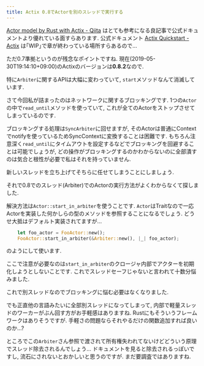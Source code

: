 ```yaml
---
title: Actix 0.8でActorを別のスレッドで実行する
---
```


[Actor model by Rust with Actix - Qiita](https://qiita.com/atsuk/items/6b620484aad019638795)
はとても参考になる良記事で公式ドキュメントより優れている面すらあります.
公式ドキュメント
[Actix Quickstart - Actix](https://actix.rs/book/actix/sec-0-quick-start.html)
は｢WIP｣で章が終わっている場所すらあるので…

ただ0.7準拠というのが残念なポイントですね.
現在(2019-05-30T19:14:10+09:00)のActixのバージョンは**0.8.2**なので.

特に`Arbiter`に関するAPIは大幅に変わっていて,
`start`メソッドなんて消滅しています.

さて今回私が詰まったのはネットワークに関するブロッキングです.
1つの`Actor`の中で`read_until`メソッドを使っていて,
これが全てのActorをストップさせてしまっているのです.

ブロッキングする処理は`SyncArbiter`に回せますが,
そのActorは普通にContextでnotifyを使っているためSyncContextに変換することは困難です.
もちろん注意深く`read_until`にタイムアウトを設定するなどでブロッキングを回避することは可能でしょうが,
どの操作がブロッキングするのかわからないのに全部潰すのは気合と根性が必要で私はそれを持っていません.

新しいスレッドを立ち上げてそちらに任せてしまうことにしましょう.

それで0.8でのスレッド(Arbiter)でのActorの実行方法がよくわからなくて探しました.

解決方法は`Actor::start_in_arbiter`を使うことです.
`Actor`はTraitなので一応Actorを実装した何かしらの型のメソッドを参照することになるでしょう.
どうせ大抵はデフォルト実装されてますが…

~~~rust
    let foo_actor = FooActor::new();
    FooActor::start_in_arbiter(&Arbiter::new(), |_| foo_actor);
~~~

のようにして使います.

ここで注意が必要なのは`start_in_arbiter`のクロージャ内部でアクターを初期化しようとしないことです.
これでスレッドセーフじゃないと言われて十数分悩みました.

これで別スレッドなのでブロッキングに悩む必要はなくなりました.

でも正直他の言語みたいに全部別スレッドになってしまって,
内部で軽量スレッドのワーカーがぶん回す方がお手軽感はありますね.
Rustにもそういうフレームワークはありそうですが.
手軽さの問題ならそれやるだけの関数追加すれば良いのか…?

ところでこの`Arbiter`さん参照で渡されて所有権失われてないけどどういう原理でスレッド除去されるんでしょう…
ドキュメントを見ると除去されるっぽいですし,
流石にされないとおかしいと思うのですが.
まだ要調査ではありますね.
